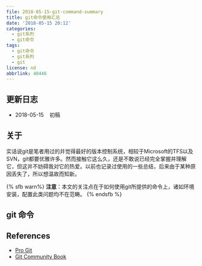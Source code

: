 ```yaml
---
file: 2018-05-15-git-command-summary
title: git命令使用汇总
date: '2018-05-15 20:12'
categories:
  - git系列
  - git命令
tags:
  - git命令
  - git系列
  - git
license: nd
abbrlink: 40446
---
```


## 更新日志

* 2018-05-15&nbsp;&nbsp;&nbsp;&nbsp;初稿

## 关于

实话说git是笔者用过的并觉得最好的版本控制系统，相较于Microsoft的TFS以及SVN，git都要优雅许多。然而接触它这么久，还是不敢说已经完全掌握并理解它，但这并不妨碍我对它的热爱。以前也记录过使用的一些总结，后来由于某种原因丢失了，所以想温故而知新。

{% sfb warn%}
**注意**：本文的关注点在于如何使用git所提供的命令上，诸如环境安装，配置此类问题均不在范畴。
{% endsfb %}

<!--more-->

## git 命令

## References

* [Pro Git][1]
* [Git Community Book][2]

[1]:https://git-scm.com/book/en/v2 "Pro Git"
[2]:http://gitbook.liuhui998.com/index.html "Git Community Book 中文版"
